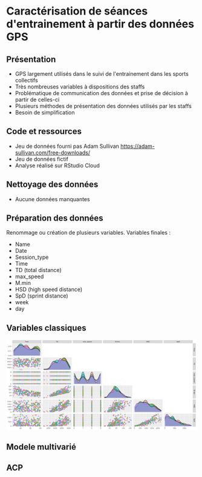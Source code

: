 # Caractérisation de séances d'entrainement à partir des données GPS

## Présentation
* GPS largement utilisés dans le suivi de l'entrainement dans les sports collectifs
* Très nombreuses variables à dispositions des staffs
* Problématique de communication des données et prise de décision à partir de celles-ci
* Plusieurs méthodes de présentation des données utilisés par les staffs
* Besoin de simplification

## Code et ressources
* Jeu de données fourni pas Adam Sullivan https://adam-sullivan.com/free-downloads/
* Jeu de données fictif
* Analyse réalisé sur RStudio Cloud

## Nettoyage des données
* Aucune données manquantes

## Préparation des données
Renommage ou création de plusieurs variables. 
Variables finales : 
* Name
* Date
* Session_type
* Time
* TD (total distance)
* max_speed
* M.min
* HSD (high speed distance)
* SpD (sprint distance)
* week
* day

## Variables classiques
![100% center](https://github.com/xavierbarbier/training_load/blob/master/GPS_class/graph/matrice_paires_classique.png)
## Modele multivarié

## ACP
